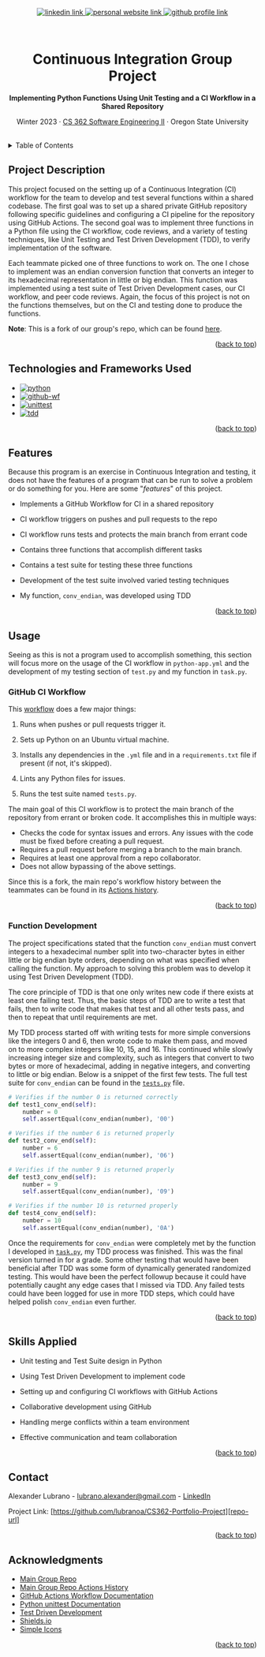 <!-- Improved compatibility of back to top link: See: https://github.com/othneildrew/Best-README-Template/pull/73 -->
<a name="readme-top"></a>

<!-- Centered title section with descriptive lines -->
<div align="center">
  <!-- Badges -->
  <p>
    <a href="https://www.linkedin.com/in/lubrano-alexander">
      <img src="https://img.shields.io/badge/LinkedIn-0A66C2?style=for-the-badge&logo=linkedin" alt="linkedin link" />
    </a>
    <a href="https://lubranoa.github.io">
      <img src="https://img.shields.io/badge/Personal_Site-47b51b?style=for-the-badge" alt="personal website link" />
    </a>
    <a href="https://github.com/lubranoa">
      <img src="https://img.shields.io/badge/GitHub-8A2BE2?style=for-the-badge&logo=github" alt="github profile link" />
    </a>
  </p>
  <br />
  <!-- Titles and Subtitles -->
  <h1 align="center">Continuous Integration Group Project</h1>
  <p align="center">
    <b>Implementing Python Functions Using Unit Testing and a CI Workflow in a Shared Repository</b>
  </p>
  <p align="center">
    Winter 2023 · <a href="https://ecampus.oregonstate.edu/soc/ecatalog/ecoursedetail.htm?subject=CS&coursenumber=362&termcode=ALL">CS 362 Software Engineering II</a> · Oregon State University
  </p>
  <br />
</div>

<!-- Table of Contents -->
<details>
  <summary>Table of Contents</summary>
    
  - [Project Description](#project-description)
  - [Technologies Used](#technologies-and-frameworks-used)
  - [Features](#features)
  - [Usage](#usage)
    - [GitHub CI Workflow](#github-ci-workflow)
    - [Function Development](#function-development)
  - [Skills Applied](#skills-applied)
  - [Contact](#contact)
  - [Acknowledgments](#acknowledgments)

</details>

<!-- Project Description -->
## Project Description

This project focused on the setting up of a Continuous Integration (CI) workflow for the team to develop and test several functions within a shared codebase. The first goal was to set up a shared private GitHub repository following specific guidelines and configuring a CI pipeline for the repository using GitHub Actions. The second goal was to implement three functions in a Python file using the CI workflow, code reviews, and a variety of testing techniques, like Unit Testing and Test Driven Development (TDD), to verify implementation of the software.

Each teammate picked one of three functions to work on. The one I chose to implement was an endian conversion function that converts an integer to its hexadecimal representation in little or big endian. This function was implemented using a test suite of Test Driven Development cases, our CI workflow, and peer code reviews. Again, the focus of this project is not on the functions themselves, but on the CI and testing done to produce the functions.

**Note**: This is a fork of our group's repo, which can be found [here][main-repo-url].

<p align="right">(<a href="#readme-top">back to top</a>)</p>

<!-- Technologies Used -->
## Technologies and Frameworks Used

   - [![python][python]][python-url]
   - [![github-wf][github-wf]][github-wf-url]
   - [![unittest][unittest]][unittest-url]
   - [![tdd][tdd]][tdd-url]

<p align="right">(<a href="#readme-top">back to top</a>)</p>

<!-- Features -->
## Features
   
  Because this program is an exercise in Continuous Integration and testing, it does not have the features of a program that can be run to solve a problem or do something for you. Here are some "*features*" of this project.

  - Implements a GitHub Workflow for CI in a shared repository

  - CI workflow triggers on pushes and pull requests to the repo

  - CI workflow runs tests and protects the main branch from errant code

  - Contains three functions that accomplish different tasks

  - Contains a test suite for testing these three functions

  - Development of the test suite involved varied testing techniques

  - My function, `conv_endian`, was developed using TDD

<p align="right">(<a href="#readme-top">back to top</a>)</p>

<!-- Usage -->
## Usage

Seeing as this is not a program used to accomplish something, this section will focus more on the usage of the CI workflow in `python-app.yml` and the development of my testing section of `test.py` and my function in `task.py`.

### GitHub CI Workflow

This [workflow](/.github/workflows/python-app.yml) does a few major things:

  1) Runs when pushes or pull requests trigger it.

  2) Sets up Python on an Ubuntu virtual machine.
  
  3) Installs any dependencies in the `.yml` file and in a `requirements.txt` file if present (if not, it's skipped).

  4) Lints any Python files for issues.
  
  5) Runs the test suite named `tests.py`.

The main goal of this CI workflow is to protect the main branch of the repository from errant or broken code. It accomplishes this in multiple ways:

  - Checks the code for syntax issues and errors. Any issues with the code must be fixed before creating a pull request.
  - Requires a pull request before merging a branch to the main branch.
  - Requires at least one approval from a repo collaborator.
  - Does not allow bypassing of the above settings.

Since this is a fork, the main repo's workflow history between the teammates can be found in its [Actions history][repo-actions-url].

<p align="right">(<a href="#readme-top">back to top</a>)</p>

### Function Development

The project specifications stated that the function `conv_endian` must convert integers to a hexadecimal number split into two-character bytes in either little or big endian byte orders, depending on what was specified when calling the function. My approach to solving this problem was to develop it using Test Driven Development (TDD).

The core principle of TDD is that one only writes new code if there exists at least one failing test. Thus, the basic steps of TDD are to write a test that fails, then to write code that makes that test and all other tests pass, and then to repeat that until requirements are met. 

My TDD process started off with writing tests for more simple conversions like the integers 0 and 6, then wrote code to make them pass, and moved on to more complex integers like 10, 15, and 16. This continued while slowly increasing integer size and complexity, such as integers that convert to two bytes or more of hexadecimal, adding in negative integers, and converting to little or big endian. Below is a snippet of the first few tests. The full test suite for `conv_endian` can be found in the [`tests.py`](/tests.py) file.

```python
# Verifies if the number 0 is returned correctly
def test1_conv_end(self):
    number = 0
    self.assertEqual(conv_endian(number), '00')

# Verifies if the number 6 is returned properly
def test2_conv_end(self):
    number = 6
    self.assertEqual(conv_endian(number), '06')

# Verifies if the number 9 is returned properly
def test3_conv_end(self):
    number = 9
    self.assertEqual(conv_endian(number), '09')

# Verifies if the number 10 is returned properly
def test4_conv_end(self):
    number = 10
    self.assertEqual(conv_endian(number), '0A')
```

Once the requirements for `conv_endian` were completely met by the function I developed in [`task.py`](/task.py), my TDD process was finished. This was the final version turned in for a grade. Some other testing that would have been beneficial after TDD was some form of dynamically generated randomized testing. This would have been the perfect followup because it could have potentially caught any edge cases that I missed via TDD. Any failed tests could have been logged for use in more TDD steps, which could have helped polish `conv_endian` even further.

<p align="right">(<a href="#readme-top">back to top</a>)</p>

<!-- Skills Applied -->
## Skills Applied

  - Unit testing and Test Suite design in Python

  - Using Test Driven Development to implement code

  - Setting up and configuring CI workflows with GitHub Actions

  - Collaborative development using GitHub

  - Handling merge conflicts within a team environment

  - Effective communication and team collaboration

<p align="right">(<a href="#readme-top">back to top</a>)</p>

<!-- Contact -->
## Contact

Alexander Lubrano - [lubrano.alexander@gmail.com][email] - [LinkedIn][linkedin-url]

Project Link: [https://github.com/lubranoa/CS362-Portfolio-Project][repo-url]

<p align="right">(<a href="#readme-top">back to top</a>)</p>

<!-- Acknowledgments -->
## Acknowledgments

  - [Main Group Repo][main-repo-url]
  - [Main Group Repo Actions History][repo-actions-url]
  - [GitHub Actions Workflow Documentation][github-wf-url]
  - [Python unittest Documentation][unittest-url]
  - [Test Driven Development][tdd-url]
  - [Shields.io][shields-url]
  - [Simple Icons][icons-url]

<p align="right">(<a href="#readme-top">back to top</a>)</p>

<!-- Markdown links -->
<!-- https://www.markdownguide.org/basic-syntax/#reference-style-links -->
[python]: https://img.shields.io/badge/Python-3776AB?style=for-the-badge&logo=python&logoColor=ffd343
[python-url]: https://www.python.org/

[github-wf]: https://img.shields.io/badge/GitHub_Workflows-2088FF?style=for-the-badge&logo=githubactions&logoColor=white
[github-wf-url]: https://docs.github.com/en/actions/using-workflows

[unittest]: https://img.shields.io/badge/Python_unittest-3776AB?style=for-the-badge&logo=python&logoColor=ffd343
[unittest-url]: https://docs.python.org/3/library/unittest.html

[tdd]: https://img.shields.io/badge/Test_Driven_Development-grey?style=for-the-badge
[tdd-url]: https://www.guru99.com/test-driven-development.html

[main-repo-url]: https://github.com/Spatch7/CS362Portfolio
[repo-actions-url]: https://github.com/Spatch7/CS362Portfolio/actions
[shields-url]: https://shields.io/
[icons-url]: https://simpleicons.org/

[email]: mailto:lubrano.alexander@gmail.com
[linkedin-url]: https://www.linkedin.com/in/lubrano-alexander
[repo-url]: https://github.com/lubranoa/CS362-Portfolio-Project